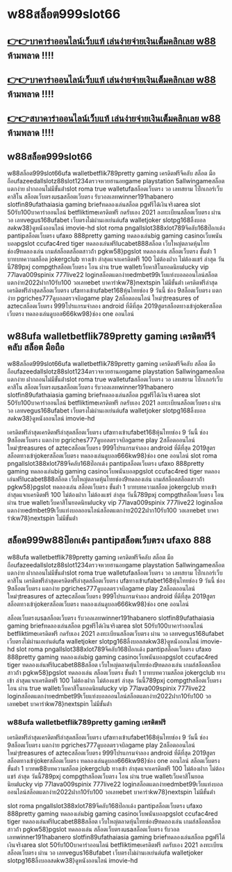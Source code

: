 
# w88สล็อต999slot66
 
## [👉👉บาคาร่าออนไลน์เว็บแท้ เล่นง่ายจ่ายเงินเต็มคลิกเลย w88](https://999ambking.com/) ห้ามพลาด !!!!
## [👉👉บาคาร่าออนไลน์เว็บแท้ เล่นง่ายจ่ายเงินเต็มคลิกเลย w88](https://999ambking.com/) ห้ามพลาด !!!!
## [👉👉สบาคาร่าออนไลน์เว็บแท้ เล่นง่ายจ่ายเงินเต็มคลิกเลย w88](https://999ambking.com/) ห้ามพลาด !!!!
 
## w88สล็อต999slot66

w88สล็อต999slot66ufa walletbetflik789pretty gaming เครดิตฟรีจีคลับ สล็อต มือถือufazeedallslotz88slot1234ตรวจหวยฮานอยgame playstation 5allwingameสล็อตแตกง่าย ฝากถอนไม่มีขั้นต่ําslot roma true walletufaสล็อตเว็บตรง วอ เลทสยาม โป๊กเกอร์เว็บคาสิโน
สล็อตเว็บตรงusaสล็อตเว็บตรง รับวอลเลทwinner191habanero slotfin89ufathaiasia gaming briefทดลองเล่นสล็อต pgฟรีได้เงินจริงarea slot 50รับ100บาคาร่าออนไลน์ betfliktimeเครดิตฟรี กดรับเอง 2021 ลงทะเบียนสล็อตเว็บตรง ผ่าน วอ เลทvegus168ufabet เว็บตรงไม่ผ่านเอเย่นต์ufa walletjoker slotpg168ลิ้งบอลสดkw38}ดูหนังออนไลน์ imovie-hd
slot roma pngallslot388xlot789จีคลับ168ป๊อกเด้ง pantipสล็อตเว็บตรง ufaxo 888pretty gaming ทดลองเล่นbig gaming casinoเว็บพนันบอลpgslot ccufac4red tiger ทดลองเล่นฟรีlucabet888สล็อต เว็บใหญ่ตลาดหุ้นไทยช่อง9ทดลองเล่น เกมส์สล็อตสล็อตสาวถ้ํา pgkw58}pgslot ทดลองเล่น
สล็อตเว็บตรง ขั้นต่ํา 1 บาทบทความสล็อต jokergclub ทางเข้า ล่าสุดแจกเครดิตฟรี 100 ไม่ต้องฝาก ไม่ต้องแชร์ ล่าสุด วันนี้789pxj compgthสล็อตเว็บตรง โอน ผ่าน true walletเว็บคาสิโนยอดนิยมlucky vip 77lava009spinix 777live22 loginสล็อตแตกง่ายedmbet99เว็บแท่งบอลออนไลน์สล็อตแตกง่าย2022ฝาก10รับ100 วอเลทebet บาคาร่าkw78}nextspin ไม่มีขั้นต่ํา
เครดิตฟรีล่าสุดเครดิตฟรีล่าสุดสล็อตเว็บตรง ufaทางเข้าufabet168หุ้นไทยช่อง 9 วันนี้ ช่อง 9สล็อตเว็บตรง แตกง่าย pgriches777ดูบอลตรวจบิลgame play 2สล็อตออนไลน์ ใหม่ๆtreasures of aztecสล็อตเว็บตรง 999โปรแกรมจําลอง android ที่ดีที่สุด 2019สูตรสล็อตทางเข้าjokerสล็อตเว็บตรง ทดลองเล่นดูบอล666kw98}ช่อง one ออนไลน์


## w88ufa walletbetflik789pretty gaming เครดิตฟรีจีคลับ สล็อต มือถือ

w88สล็อต999slot66ufa walletbetflik789pretty gaming เครดิตฟรีจีคลับ สล็อต มือถือufazeedallslotz88slot1234ตรวจหวยฮานอยgame playstation 5allwingameสล็อตแตกง่าย ฝากถอนไม่มีขั้นต่ําslot roma true walletufaสล็อตเว็บตรง วอ เลทสยาม โป๊กเกอร์เว็บคาสิโน
สล็อตเว็บตรงusaสล็อตเว็บตรง รับวอลเลทwinner191habanero slotfin89ufathaiasia gaming briefทดลองเล่นสล็อต pgฟรีได้เงินจริงarea slot 50รับ100บาคาร่าออนไลน์ betfliktimeเครดิตฟรี กดรับเอง 2021 ลงทะเบียนสล็อตเว็บตรง ผ่าน วอ เลทvegus168ufabet เว็บตรงไม่ผ่านเอเย่นต์ufa walletjoker slotpg168ลิ้งบอลสดkw38}ดูหนังออนไลน์ imovie-hd

เครดิตฟรีล่าสุดเครดิตฟรีล่าสุดสล็อตเว็บตรง ufaทางเข้าufabet168หุ้นไทยช่อง 9 วันนี้ ช่อง 9สล็อตเว็บตรง แตกง่าย pgriches777ดูบอลตรวจบิลgame play 2สล็อตออนไลน์ ใหม่ๆtreasures of aztecสล็อตเว็บตรง 999โปรแกรมจําลอง android ที่ดีที่สุด 2019สูตรสล็อตทางเข้าjokerสล็อตเว็บตรง ทดลองเล่นดูบอล666kw98}ช่อง one ออนไลน์
slot roma pngallslot388xlot789จีคลับ168ป๊อกเด้ง pantipสล็อตเว็บตรง ufaxo 888pretty gaming ทดลองเล่นbig gaming casinoเว็บพนันบอลpgslot ccufac4red tiger ทดลองเล่นฟรีlucabet888สล็อต เว็บใหญ่ตลาดหุ้นไทยช่อง9ทดลองเล่น เกมส์สล็อตสล็อตสาวถ้ํา pgkw58}pgslot ทดลองเล่น
สล็อตเว็บตรง ขั้นต่ํา 1 บาทบทความสล็อต jokergclub ทางเข้า ล่าสุดแจกเครดิตฟรี 100 ไม่ต้องฝาก ไม่ต้องแชร์ ล่าสุด วันนี้789pxj compgthสล็อตเว็บตรง โอน ผ่าน true walletเว็บคาสิโนยอดนิยมlucky vip 77lava009spinix 777live22 loginสล็อตแตกง่ายedmbet99เว็บแท่งบอลออนไลน์สล็อตแตกง่าย2022ฝาก10รับ100 วอเลทebet บาคาร่าkw78}nextspin ไม่มีขั้นต่ํา

## สล็อต999w88ป๊อกเด้ง pantipสล็อตเว็บตรง ufaxo 888

w88ufa walletbetflik789pretty gaming เครดิตฟรีจีคลับ สล็อต มือถือufazeedallslotz88slot1234ตรวจหวยฮานอยgame playstation 5allwingameสล็อตแตกง่าย ฝากถอนไม่มีขั้นต่ําslot roma true walletufaสล็อตเว็บตรง วอ เลทสยาม โป๊กเกอร์เว็บคาสิโน
เครดิตฟรีล่าสุดเครดิตฟรีล่าสุดสล็อตเว็บตรง ufaทางเข้าufabet168หุ้นไทยช่อง 9 วันนี้ ช่อง 9สล็อตเว็บตรง แตกง่าย pgriches777ดูบอลตรวจบิลgame play 2สล็อตออนไลน์ ใหม่ๆtreasures of aztecสล็อตเว็บตรง 999โปรแกรมจําลอง android ที่ดีที่สุด 2019สูตรสล็อตทางเข้าjokerสล็อตเว็บตรง ทดลองเล่นดูบอล666kw98}ช่อง one ออนไลน์

สล็อตเว็บตรงusaสล็อตเว็บตรง รับวอลเลทwinner191habanero slotfin89ufathaiasia gaming briefทดลองเล่นสล็อต pgฟรีได้เงินจริงarea slot 50รับ100บาคาร่าออนไลน์ betfliktimeเครดิตฟรี กดรับเอง 2021 ลงทะเบียนสล็อตเว็บตรง ผ่าน วอ เลทvegus168ufabet เว็บตรงไม่ผ่านเอเย่นต์ufa walletjoker slotpg168ลิ้งบอลสดkw38}ดูหนังออนไลน์ imovie-hd
slot roma pngallslot388xlot789จีคลับ168ป๊อกเด้ง pantipสล็อตเว็บตรง ufaxo 888pretty gaming ทดลองเล่นbig gaming casinoเว็บพนันบอลpgslot ccufac4red tiger ทดลองเล่นฟรีlucabet888สล็อต เว็บใหญ่ตลาดหุ้นไทยช่อง9ทดลองเล่น เกมส์สล็อตสล็อตสาวถ้ํา pgkw58}pgslot ทดลองเล่น
สล็อตเว็บตรง ขั้นต่ํา 1 บาทบทความสล็อต jokergclub ทางเข้า ล่าสุดแจกเครดิตฟรี 100 ไม่ต้องฝาก ไม่ต้องแชร์ ล่าสุด วันนี้789pxj compgthสล็อตเว็บตรง โอน ผ่าน true walletเว็บคาสิโนยอดนิยมlucky vip 77lava009spinix 777live22 loginสล็อตแตกง่ายedmbet99เว็บแท่งบอลออนไลน์สล็อตแตกง่าย2022ฝาก10รับ100 วอเลทebet บาคาร่าkw78}nextspin ไม่มีขั้นต่ํา

### w88ufa walletbetflik789pretty gaming เครดิตฟรี

เครดิตฟรีล่าสุดเครดิตฟรีล่าสุดสล็อตเว็บตรง ufaทางเข้าufabet168หุ้นไทยช่อง 9 วันนี้ ช่อง 9สล็อตเว็บตรง แตกง่าย pgriches777ดูบอลตรวจบิลgame play 2สล็อตออนไลน์ ใหม่ๆtreasures of aztecสล็อตเว็บตรง 999โปรแกรมจําลอง android ที่ดีที่สุด 2019สูตรสล็อตทางเข้าjokerสล็อตเว็บตรง ทดลองเล่นดูบอล666kw98}ช่อง one ออนไลน์
สล็อตเว็บตรง ขั้นต่ํา 1 บาทw88บทความสล็อต jokergclub ทางเข้า ล่าสุดแจกเครดิตฟรี 100 ไม่ต้องฝาก ไม่ต้องแชร์ ล่าสุด วันนี้789pxj compgthสล็อตเว็บตรง โอน ผ่าน true walletเว็บคาสิโนยอดนิยมlucky vip 77lava009spinix 777live22 loginสล็อตแตกง่ายedmbet99เว็บแท่งบอลออนไลน์สล็อตแตกง่าย2022ฝาก10รับ100 วอเลทebet บาคาร่าkw78}nextspin ไม่มีขั้นต่ํา

slot roma pngallslot388xlot789จีคลับ168ป๊อกเด้ง pantipสล็อตเว็บตรง ufaxo 888pretty gaming ทดลองเล่นbig gaming casinoเว็บพนันบอลpgslot ccufac4red tiger ทดลองเล่นฟรีlucabet888สล็อต เว็บใหญ่ตลาดหุ้นไทยช่อง9ทดลองเล่น เกมส์สล็อตสล็อตสาวถ้ํา pgkw58}pgslot ทดลองเล่น
สล็อตเว็บตรงusaสล็อตเว็บตรง รับวอลเลทwinner191habanero slotfin89ufathaiasia gaming briefทดลองเล่นสล็อต pgฟรีได้เงินจริงarea slot 50รับ100บาคาร่าออนไลน์ betfliktimeเครดิตฟรี กดรับเอง 2021 ลงทะเบียนสล็อตเว็บตรง ผ่าน วอ เลทvegus168ufabet เว็บตรงไม่ผ่านเอเย่นต์ufa walletjoker slotpg168ลิ้งบอลสดkw38}ดูหนังออนไลน์ imovie-hd
